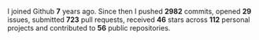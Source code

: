 
I joined Github **7** years ago. Since then I pushed **2982** commits, opened **29** issues, submitted **723** pull requests, received **46** stars across **112** personal projects and contributed to **56** public repositories.
